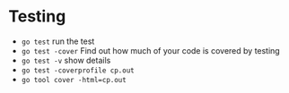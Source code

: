 # Testing

* `go test` run the test
* `go test -cover` Find out how much of your code is covered by testing
* `go test -v` show details
* `go test -coverprofile cp.out`
* `go tool cover -html=cp.out`

